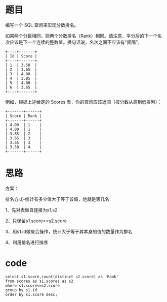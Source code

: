 # 题目

编写一个 SQL 查询来实现分数排名。

如果两个分数相同，则两个分数排名（Rank）相同。请注意，平分后的下一个名次应该是下一个连续的整数值。换句话说，名次之间不应该有“间隔”。

```
+----+-------+
| Id | Score |
+----+-------+
| 1  | 3.50  |
| 2  | 3.65  |
| 3  | 4.00  |
| 4  | 3.85  |
| 5  | 4.00  |
| 6  | 3.65  |
+----+-------+
```


例如，根据上述给定的 Scores 表，你的查询应该返回（按分数从高到低排列）：

```
+-------+------+
| Score | Rank |
+-------+------+
| 4.00  | 1    |
| 4.00  | 1    |
| 3.85  | 2    |
| 3.65  | 3    |
| 3.65  | 3    |
| 3.50  | 4    |
+-------+------+
```



# 思路

方案：

排名方式-统计有多少值大于等于该值，他就是第几名

1、先对表做自连接为s1,s2

2、只保留s1.score<=s2.score

3、用s1.id做聚合操作，统计大于等于其本身的值的数量作为排名

4、利用排名进行排序

# code

```mysql
select s1.score,count(distinct s2.score) as 'Rank'
from scores as s1,scores as s2
where s1.score<=s2.score
group by s1.id
order by s1.score desc;
```

